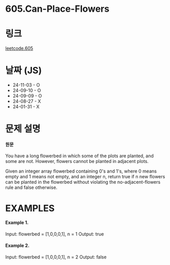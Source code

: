 # 605.Can-Place-Flowers

# 링크

[leetcode.605](https://leetcode.com/problems/can-place-flowers/description/?envType=study-plan-v2&envId=leetcode-75)

# 날짜 (JS)

- 24-11-03 - O
- 24-09-10 - O
- 24-09-09 - O
- 24-08-27 - X
- 24-01-31 - X

# 문제 설명

#### 원문

You have a long flowerbed in which some of the plots are planted, and some are not. However, flowers cannot be planted in adjacent plots.

Given an integer array flowerbed containing 0's and 1's, where 0 means empty and 1 means not empty, and an integer n, return true if n new flowers can be planted in the flowerbed without violating the no-adjacent-flowers rule and false otherwise.

# EXAMPLES

#### Example 1.

Input: flowerbed = [1,0,0,0,1], n = 1
Output: true

#### Example 2.

Input: flowerbed = [1,0,0,0,1], n = 2
Output: false
